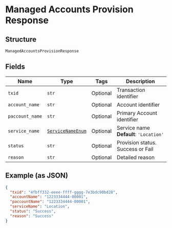 
# Managed Accounts Provision Response

## Structure

`ManagedAccountsProvisionResponse`

## Fields

| Name | Type | Tags | Description |
|  --- | --- | --- | --- |
| `txid` | `str` | Optional | Transaction identifier |
| `account_name` | `str` | Optional | Account identifier |
| `paccount_name` | `str` | Optional | Primary Account identifier |
| `service_name` | [`ServiceNameEnum`](../../doc/models/service-name-enum.md) | Optional | Service name<br>**Default**: `'Location'` |
| `status` | `str` | Optional | Provision status. Success or Fail |
| `reason` | `str` | Optional | Detailed reason |

## Example (as JSON)

```json
{
  "txid": "4fbff332-eeee-ffff-gggg-7e3bdc90bd28",
  "accountName": "1223334444-00001",
  "paccountName": "1223334444-00001",
  "serviceName": "Location",
  "status": "Success",
  "reason": "Success"
}
```


